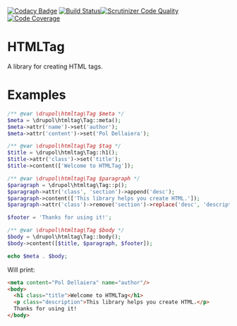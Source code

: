 [![Codacy Badge](https://api.codacy.com/project/badge/Grade/488a8e933d4b4acfa0f85254125a32f6)](https://app.codacy.com/app/drupol/htmltag?utm_source=github.com&utm_medium=referral&utm_content=drupol/htmltag&utm_campaign=Badge_Grade_Dashboard)
[![Build Status](https://travis-ci.org/drupol/htmltag.svg?branch=1.x)](https://travis-ci.org/drupol/htmltag)[![Scrutinizer Code Quality](https://scrutinizer-ci.com/g/drupol/htmltag/badges/quality-score.png?b=1.x)](https://scrutinizer-ci.com/g/drupol/htmltag/?branch=1.x)[![Code Coverage](https://scrutinizer-ci.com/g/drupol/htmltag/badges/coverage.png?b=1.x)](https://scrutinizer-ci.com/g/drupol/htmltag/?branch=1.x)

# HTMLTag

A library for creating HTML tags.

# Examples

```php
/** @var \drupol\htmltag\Tag $meta */
$meta = \drupol\htmltag\Tag::meta();
$meta->attr('name')->set('author');
$meta->attr('content')->set('Pol Dellaiera');

/** @var \drupol\htmltag\Tag $tag */
$title = \drupol\htmltag\Tag::h1();
$title->attr('class')->set('title');
$title->content(['Welcome to HTMLTag']);

/** @var \drupol\htmltag\Tag $paragraph */
$paragraph = \drupol\htmltag\Tag::p();
$paragraph->attr('class', 'section')->append('desc');
$paragraph->content(['This library helps you create HTML.']);
$paragraph->attr('class')->remove('section')->replace('desc', 'description');

$footer = 'Thanks for using it!';

/** @var \drupol\htmltag\Tag $body */
$body = \drupol\htmltag\Tag::body();
$body->content([$title, $paragraph, $footer]);

echo $meta . $body;
```

Will print:

```html
<meta content="Pol Dellaiera" name="author"/>
<body>
  <h1 class="title">Welcome to HTMLTag</h1>
  <p class="description">This library helps you create HTML.</p>
  Thanks for using it!
</body>
```
